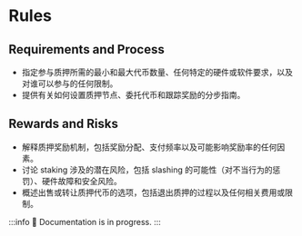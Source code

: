 # Rules

## Requirements and Process

- 指定参与质押所需的最小和最大代币数量、任何特定的硬件或软件要求，以及对谁可以参与的任何限制。
- 提供有关如何设置质押节点、委托代币和跟踪奖励的分步指南。

## Rewards and Risks

- 解释质押奖励机制，包括奖励分配、支付频率以及可能影响奖励率的任何因素。
- 讨论 staking 涉及的潜在风险，包括 slashing 的可能性（对不当行为的惩罚）、硬件故障和安全风险。
- 概述出售或转让质押代币的选项，包括退出质押的过程以及任何相关费用或限制。

:::info
  🚧 Documentation is in progress.
:::
